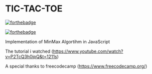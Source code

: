 # TIC-TAC-TOE

[![forthebadge](https://forthebadge.com/images/badges/uses-js.svg)](https://forthebadge.com) 

[![forthebadge](https://forthebadge.com/images/badges/uses-html.svg)](https://forthebadge.com)

Implementation of MinMax Algortihm in JavaScript

The tutorial i watched (https://www.youtube.com/watch?v=P2TcQ3h0ipQ&t=1211s)

A special thanks to freecodecamp (https://www.freecodecamp.org/)
